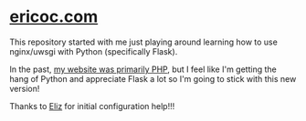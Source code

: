 # [ericoc.com](https://ericoc.com/)

This repository started with me just playing around learning how to use nginx/uwsgi with Python (specifically Flask).

In the past, [my website was primarily PHP](https://github.com/ericoc/old.ericoc.com/), but I feel like I'm getting the hang of Python and appreciate Flask a lot so I'm going to stick with this new version!

Thanks to [Eliz](https://github.com/Omeryl/) for initial configuration help!!!
